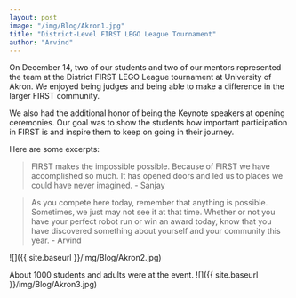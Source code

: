 ```yaml
---
layout: post
image: "/img/Blog/Akron1.jpg"
title: "District-Level FIRST LEGO League Tournament"
author: "Arvind"
---
```


On December 14, two of our students and two of our mentors represented the team at the District FIRST LEGO League tournament at University of Akron. We enjoyed being judges and being able to make a difference in the larger FIRST community.

We also had the additional honor of being the Keynote speakers at opening ceremonies. Our goal was to show the students how important participation in FIRST is and inspire them to keep on going in their journey. 

Here are some excerpts:

> FIRST makes the impossible possible. Because of FIRST we have accomplished so much. It has opened doors and led us to places we could have never imagined. - Sanjay

> As you compete here today, remember that anything is possible. Sometimes, we just may not see it at that time. Whether or not you have your perfect robot run or win an award today, know that you have discovered something about yourself and your community this year. - Arvind

![]({{ site.baseurl }}/img/Blog/Akron2.jpg)

About 1000 students and adults were at the event.
![]({{ site.baseurl }}/img/Blog/Akron3.jpg)
